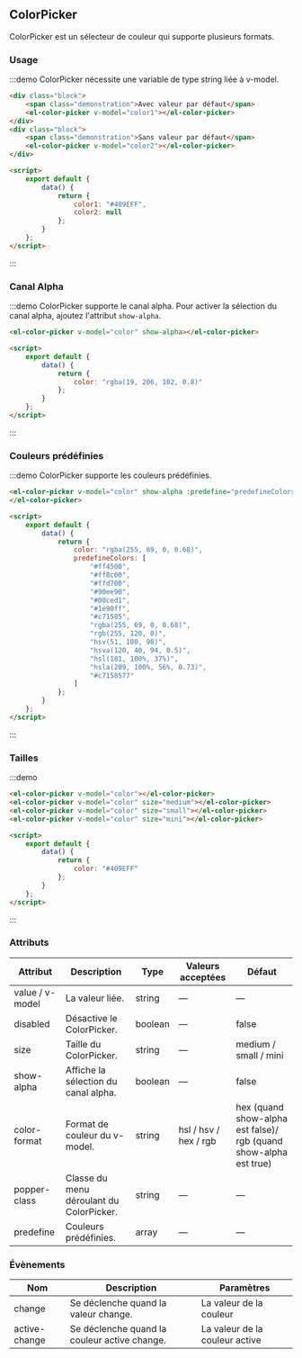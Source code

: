 ## ColorPicker

ColorPicker est un sélecteur de couleur qui supporte plusieurs formats.

### Usage

:::demo ColorPicker nécessite une variable de type string liée à v-model.

```html
<div class="block">
	<span class="demonstration">Avec valeur par défaut</span>
	<el-color-picker v-model="color1"></el-color-picker>
</div>
<div class="block">
	<span class="demonstration">Sans valeur par défaut</span>
	<el-color-picker v-model="color2"></el-color-picker>
</div>

<script>
	export default {
		data() {
			return {
				color1: "#409EFF",
				color2: null
			};
		}
	};
</script>
```

:::

### Canal Alpha

:::demo ColorPicker supporte le canal alpha. Pour activer la sélection du canal alpha, ajoutez l'attribut `show-alpha`.

```html
<el-color-picker v-model="color" show-alpha></el-color-picker>

<script>
	export default {
		data() {
			return {
				color: "rgba(19, 206, 102, 0.8)"
			};
		}
	};
</script>
```

:::

### Couleurs prédéfinies

:::demo ColorPicker supporte les couleurs prédéfinies.

```html
<el-color-picker v-model="color" show-alpha :predefine="predefineColors">
</el-color-picker>

<script>
	export default {
		data() {
			return {
				color: "rgba(255, 69, 0, 0.68)",
				predefineColors: [
					"#ff4500",
					"#ff8c00",
					"#ffd700",
					"#90ee90",
					"#00ced1",
					"#1e90ff",
					"#c71585",
					"rgba(255, 69, 0, 0.68)",
					"rgb(255, 120, 0)",
					"hsv(51, 100, 98)",
					"hsva(120, 40, 94, 0.5)",
					"hsl(181, 100%, 37%)",
					"hsla(209, 100%, 56%, 0.73)",
					"#c7158577"
				]
			};
		}
	};
</script>
```

:::

### Tailles

:::demo

```html
<el-color-picker v-model="color"></el-color-picker>
<el-color-picker v-model="color" size="medium"></el-color-picker>
<el-color-picker v-model="color" size="small"></el-color-picker>
<el-color-picker v-model="color" size="mini"></el-color-picker>

<script>
	export default {
		data() {
			return {
				color: "#409EFF"
			};
		}
	};
</script>
```

:::

### Attributs

| Attribut        | Description                              | Type    | Valeurs acceptées     | Défaut                                                            |
| --------------- | ---------------------------------------- | ------- | --------------------- | ----------------------------------------------------------------- |
| value / v-model | La valeur liée.                          | string  | —                     | —                                                                 |
| disabled        | Désactive le ColorPicker.                | boolean | —                     | false                                                             |
| size            | Taille du ColorPicker.                   | string  | —                     | medium / small / mini                                             |
| show-alpha      | Affiche la sélection du canal alpha.     | boolean | —                     | false                                                             |
| color-format    | Format de couleur du v-model.            | string  | hsl / hsv / hex / rgb | hex (quand show-alpha est false)/ rgb (quand show-alpha est true) |
| popper-class    | Classe du menu déroulant du ColorPicker. | string  | —                     | —                                                                 |
| predefine       | Couleurs prédéfinies.                    | array   | —                     | —                                                                 |

### Évènements

| Nom           | Description                                  | Paramètres                     |
| ------------- | -------------------------------------------- | ------------------------------ |
| change        | Se déclenche quand la valeur change.         | La valeur de la couleur        |
| active-change | Se déclenche quand la couleur active change. | La valeur de la couleur active |
